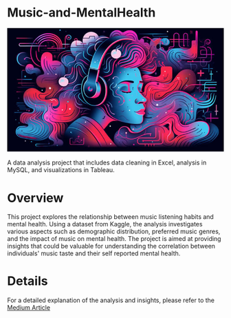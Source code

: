 # Music-and-MentalHealth
![Image](https://github.com/Palesa-commits/Music-and-MentalHealth/blob/main/86EECBC3-8BA4-4687-94BF-6A3D547AEF8B.jpeg)


A data analysis project that includes data cleaning in Excel, analysis in MySQL, and visualizations in Tableau.

# Overview

This project explores the relationship between music listening habits and mental health. Using a dataset from Kaggle, the analysis investigates various aspects such as demographic distribution, preferred music genres, and the impact of music on mental health. The project is aimed at providing insights that could be valuable for understanding the correlation between individuals' music taste and their self reported mental health.

# Details
For a detailed explanation of the analysis and insights, please refer to the [Medium Article ](https://medium.com/@psethibe.t/analysing-the-connection-between-music-and-mental-health-a-journey-of-learning-81ae58482536)

